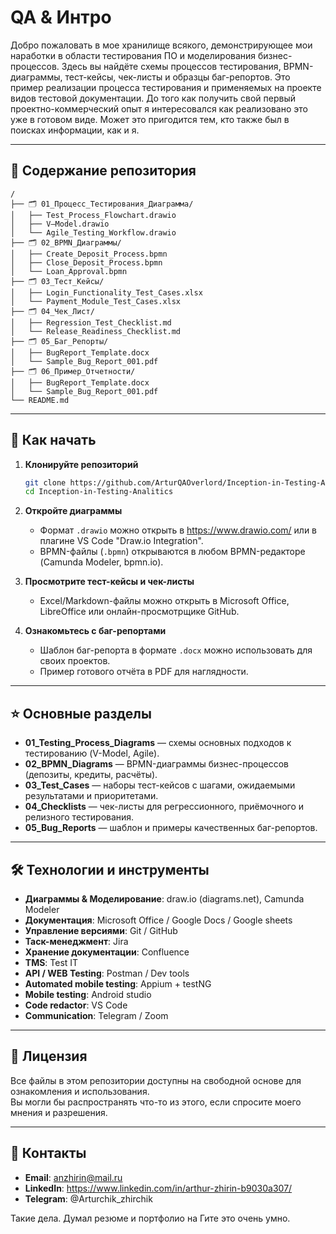 # QA & Интро

Добро пожаловать в мое хранилище всякого, демонстрирующее мои наработки в области тестирования ПО и моделирования бизнес-процессов. Здесь вы найдёте схемы процессов тестирования, BPMN-диаграммы, тест-кейсы, чек-листы и образцы баг-репортов. Это пример реализации процесса тестирования и применяемых на проекте видов тестовой документации. До того как получить свой первый проектно-коммерческий опыт я интересовался как реализовано это уже в готовом виде. Может это пригодится тем, кто также был в поисках информации, как и я.

---

## 📂 Содержание репозитория

```
/
├── 🗂️ 01_Процесс_Тестирования_Диаграмма/
│   ├── Test_Process_Flowchart.drawio
│   ├── V–Model.drawio
│   └── Agile_Testing_Workflow.drawio
├── 🗂️ 02_BPMN_Диаграммы/
│   ├── Create_Deposit_Process.bpmn
│   ├── Close_Deposit_Process.bpmn
│   └── Loan_Approval.bpmn
├── 🗂️ 03_Тест_Кейсы/
│   ├── Login_Functionality_Test_Cases.xlsx
│   └── Payment_Module_Test_Cases.xlsx
├── 🗂️ 04_Чек_Лист/
│   ├── Regression_Test_Checklist.md
│   └── Release_Readiness_Checklist.md
├── 🗂️ 05_Баг_Репорты/
│   ├── BugReport_Template.docx
│   └── Sample_Bug_Report_001.pdf
├── 🗂️ 06_Пример_Отчетности/
│   ├── BugReport_Template.docx
│   └── Sample_Bug_Report_001.pdf
└── README.md
```

---

## 🚀 Как начать

1. **Клонируйте репозиторий**  
   ```bash
   git clone https://github.com/ArturQAOverlord/Inception-in-Testing-Analitics.git
   cd Inception-in-Testing-Analitics
   ```

2. **Откройте диаграммы**  
   - Формат `.drawio` можно открыть в https://www.drawio.com/ или в плагине VS Code "Draw.io Integration".  
   - BPMN-файлы (`.bpmn`) открываются в любом BPMN-редакторе (Camunda Modeler, bpmn.io).

3. **Просмотрите тест-кейсы и чек-листы**  
   - Excel/Markdown-файлы можно открыть в Microsoft Office, LibreOffice или онлайн-просмотрщике GitHub.

4. **Ознакомьтесь с баг-репортами**  
   - Шаблон баг-репорта в формате `.docx` можно использовать для своих проектов.  
   - Пример готового отчёта в PDF для наглядности.

---

## ⭐ Основные разделы

- **01_Testing_Process_Diagrams** — схемы основных подходов к тестированию (V-Model, Agile).  
- **02_BPMN_Diagrams** — BPMN-диаграммы бизнес-процессов (депозиты, кредиты, расчёты).  
- **03_Test_Cases** — наборы тест-кейсов с шагами, ожидаемыми результатами и приоритетами.  
- **04_Checklists** — чек-листы для регрессионного, приёмочного и релизного тестирования.  
- **05_Bug_Reports** — шаблон и примеры качественных баг-репортов.

---

## 🛠 Технологии и инструменты

- **Диаграммы & Моделирование**: draw.io (diagrams.net), Camunda Modeler  
- **Документация**: Microsoft Office / Google Docs / Google sheets
- **Управление версиями**: Git / GitHub
- **Таск-менеджмент**: Jira
- **Хранение документации**: Confluence
- **TMS**: Test IT
- **API / WEB Testing**: Postman / Dev tools
- **Automated mobile testing**: Appium + testNG
- **Mobile testing**: Android studio
- **Code redactor**: VS Code
- **Communication**: Telegram / Zoom 
---

## 📄 Лицензия

Все файлы в этом репозитории доступны на свободной основе для ознакомления и использования.  
Вы могли бы распространять что-то из этого, если спросите моего мнения и разрешения.

---

## 🤝 Контакты

- **Email**: anzhirin@mail.ru 
- **LinkedIn**: https://www.linkedin.com/in/arthur-zhirin-b9030a307/  
- **Telegram**: @Arturchik_zhirchik

Такие дела. Думал резюме и портфолио на Гите это очень умно.
